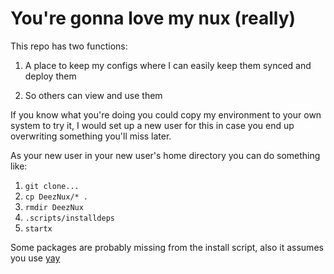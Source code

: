# You're gonna love my nux (really)
This repo has two functions:

1. A place to keep my configs where I can easily keep them synced and deploy them

2. So others can view and use them

If you know what you're doing you could copy my environment to your own system to try it, I would set up a new user for this in case
you end up overwriting something you'll miss later.

As your new user in your new user's home directory you can do something like:
1. ``git clone...``
2. ``cp DeezNux/* .``
3. ``rmdir DeezNux``
4. ``.scripts/installdeps``
5. ``startx``

Some packages are probably missing from the install script, also it assumes you use [yay](https://github.com/Jguer/yay)

